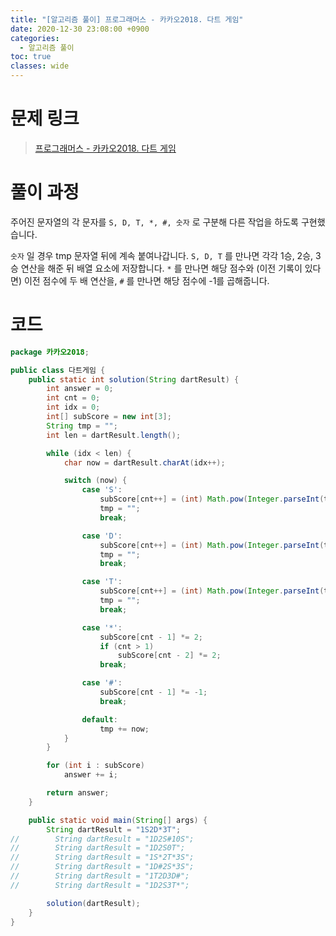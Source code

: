 ```yaml
---
title: "[알고리즘 풀이] 프로그래머스 - 카카오2018. 다트 게임"
date: 2020-12-30 23:08:00 +0900
categories:
  - 알고리즘 풀이
toc: true
classes: wide
---
```


# 문제 링크

> [프로그래머스 - 카카오2018. 다트 게임](https://programmers.co.kr/learn/courses/30/lessons/17682)

# 풀이 과정

주어진 문자열의 각 문자를 `S, D, T, *, #, 숫자` 로 구분해 다른 작업을 하도록 구현했습니다.

`숫자` 일 경우 tmp 문자열 뒤에 계속 붙여나갑니다. `S, D, T` 를 만나면 각각 1승, 2승, 3승 연산을 해준 뒤 배열 요소에 저장합니다. `*` 를 만나면 해당 점수와 (이전 기록이 있다면) 이전 점수에 두 배 연산을, `#` 를 만나면 해당 점수에 -1를 곱해줍니다.

# 코드

```java
package 카카오2018;

public class 다트게임 {
    public static int solution(String dartResult) {
        int answer = 0;
        int cnt = 0;
        int idx = 0;
        int[] subScore = new int[3];
        String tmp = "";
        int len = dartResult.length();

        while (idx < len) {
            char now = dartResult.charAt(idx++);

            switch (now) {
                case 'S':
                    subScore[cnt++] = (int) Math.pow(Integer.parseInt(tmp), 1);
                    tmp = "";
                    break;

                case 'D':
                    subScore[cnt++] = (int) Math.pow(Integer.parseInt(tmp), 2);
                    tmp = "";
                    break;

                case 'T':
                    subScore[cnt++] = (int) Math.pow(Integer.parseInt(tmp), 3);
                    tmp = "";
                    break;

                case '*':
                    subScore[cnt - 1] *= 2;
                    if (cnt > 1)
                        subScore[cnt - 2] *= 2;
                    break;

                case '#':
                    subScore[cnt - 1] *= -1;
                    break;

                default:
                    tmp += now;
            }
        }

        for (int i : subScore)
            answer += i;

        return answer;
    }

    public static void main(String[] args) {
        String dartResult = "1S2D*3T";
//        String dartResult = "1D2S#10S";
//        String dartResult = "1D2S0T";
//        String dartResult = "1S*2T*3S";
//        String dartResult = "1D#2S*3S";
//        String dartResult = "1T2D3D#";
//        String dartResult = "1D2S3T*";

        solution(dartResult);
    }
}
```